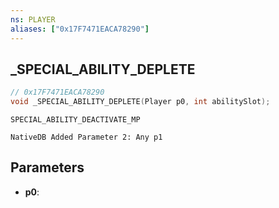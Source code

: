 ```yaml
---
ns: PLAYER
aliases: ["0x17F7471EACA78290"]
---
```

## _SPECIAL_ABILITY_DEPLETE

```c
// 0x17F7471EACA78290
void _SPECIAL_ABILITY_DEPLETE(Player p0, int abilitySlot);
```

```
SPECIAL_ABILITY_DEACTIVATE_MP

NativeDB Added Parameter 2: Any p1
```

## Parameters
* **p0**: 

